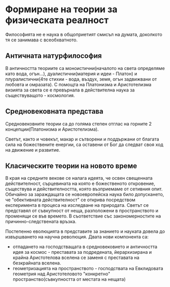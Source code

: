 # Формиране на теории за физическата реалност

Философията не е наука в общоприетият смисъл на думата, доколкото тя се занимава с всеобхватното.

## Античната натурфилософия

В античността теориите са моноистични(началото на света определяме като вода, огън...), дуалистични(материя и идеи - Платон) и плуралистични(4те стихии - вода, въздух, земя, огън задвижвани от любовта и омразата). С помощта на Платонизма и Аристотелизма визията за света се е превърнала в действителна наука за съществуващото - космология.

## Средновековната представа

Средновековните теории са до голяма степен отглас на горните 2 концепции(Платонизма и Аристотелизма).

Светът, както и човекът, макар и сътворени и поддържани от благата сила на божествените енергии, са оставени от Бог да следват своя ход на движение и развитие.

## Класическите теории на новото време

В края на средните векове се налага идеята, че освен свещенната действителност, сърцевината на която е божественото откровение, съществува и действителността, която възприемаме от сетивния опит. Обичайно за зараждащата се новоевропейска наука било допускането, че "обективната действителност" се открива посредством експеримента в процеса на изследване на природата. Светът се представял от съвкупност от неща, разположени в пространството и променящи се във времето. В съответствие със закономерностите на причинно-следствената връзка.

Постепенно еволюцията в представите за знанието и науката довела до извършването на научна революция. Двата нови компонента са:

* отпадането на господстващата в средновековието и античността идея за космос - преставата за подредената, йерархизирана и крайна Аристотелова вселена се заменя с преставата на безкрайната вселена.
* геометризацията на пространството - господствата на Евклидовата геометрия над Аристотеловото "конкретно" пространство(съвкупността от местата на нещата)